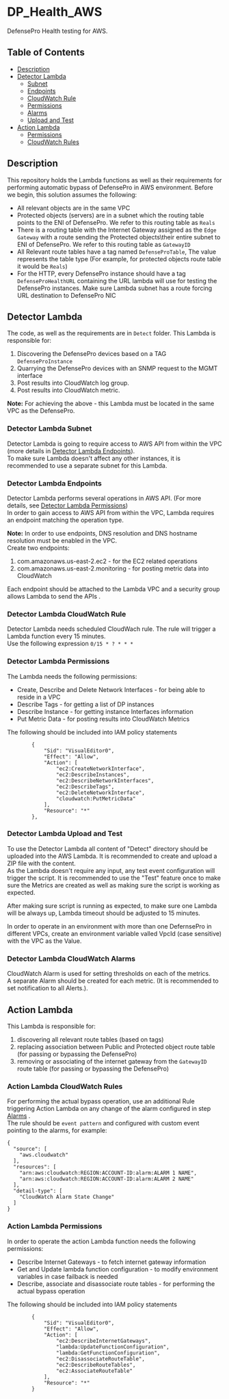# DP_Health_AWS
DefensePro Health testing for AWS.

## Table of Contents ###
- [Description](#description )
- [Detector Lambda](#detector-lambda)
  * [Subnet](#detector-lambda-subnet)
  * [Endpoints](#detector-lambda-endpoints)
  * [CloudWatch Rule](#detector-lambda-cloudwatch-rule)
  * [Permissions](#detector-lambda-permissions)
  * [Alarms](#detector-lambda-cloudwatch-alarms)
  * [Upload and Test](#detector-lambda-upload-and-test)
- [Action Lambda](#action-lambda)
  * [Permissions](#action-lambda-permissions)
  * [CloudWatch Rules](#action-lambda-cloudwatch-rules)

## Description ##
This repository holds the Lambda functions as well as their requirements for performing automatic bypass of DefensePro in AWS environment.
Before we begin, this solution assumes the following:
* All relevant objects are in the same VPC
* Protected objects (servers) are in a subnet which the routing table points to the ENI of DefensePro. We refer to this routing table as `Reals`
* There is a routing table with the Internet Gateway assigned as the `Edge Gateway` with a route sending the Protected objects\their entire subnet to ENI of DefensePro. We refer to this routing table as `GatewayID`
* All Relevant route tables have a tag named `DefenseProTable`, The value represents the table type (For example, for protected objects route table it would be `Reals`)
* For the HTTP, every DefensePro instance should have a tag `DefenseProHealthURL` containing the URL lambda will use for testing the DefensePro instances. Make sure Lambda subnet has a route forcing URL destination to DefensePro NIC 

## Detector Lambda ##
The code, as well as the requirements are in `Detect` folder. This Lambda is responsible for:
1. Discovering the DefensePro devices based on a TAG `DefenseProInstance`
2. Quarrying the DefensePro devices with an SNMP request to the MGMT interface
3. Post results into CloudWatch log group.
4. Post results into CloudWatch metric.

<b>Note:</b> For achieving the above - this Lambda must be located in the same VPC as the DefensePro.

### Detector Lambda Subnet ###
Detector Lambda is going to require access to AWS API from within the VPC (more details in [Detector Lambda Endpoints](#detector-lambda-endpoints)).<br>
To make sure Lambda doesn't affect any other instances, it is recommended to use a separate subnet for this Lambda.

### Detector Lambda Endpoints ###
Detector Lambda performs several operations in AWS API. (For more details, see [Detector Lambda Permissions](#detector-lambda-permissions))<br>
In order to gain access to AWS API from within the VPC, Lambda requires an endpoint matching the operation type.

<b>Note:</b> In order to use endpoints, DNS resolution and DNS hostname resolution must be enabled in the VPC.<br>
Create two endpoints:
1. com.amazonaws.us-east-2.ec2 - for the EC2 related operations
2. com.amazonaws.us-east-2.monitoring - for posting metric data into CloudWatch

Each endpoint should be attached to the Lambda VPC and a security group allows Lambda to send the APIs .

### Detector Lambda CloudWatch Rule ### 
Detector Lambda needs scheduled CloudWach rule. The rule will trigger a Lambda function every 15 minutes. <br>
Use the following expression `0/15 * ? * * *` 

### Detector Lambda Permissions ###
The Lambda needs the following permissions:
* Create, Describe and Delete Network Interfaces - for being able to reside in a VPC
* Describe Tags - for getting a list of DP instances
* Describe Instance - for getting instance Interfaces information
* Put Metric Data - for posting results into CloudWatch Metrics

The following should be included into IAM policy statements
```
        {
            "Sid": "VisualEditor0",
            "Effect": "Allow",
            "Action": [
                "ec2:CreateNetworkInterface",
                "ec2:DescribeInstances",
                "ec2:DescribeNetworkInterfaces",
                "ec2:DescribeTags",
                "ec2:DeleteNetworkInterface",
                "cloudwatch:PutMetricData"
            ],
            "Resource": "*"
        },
```

### Detector Lambda Upload and Test ###
To use the Detector Lambda all content of "Detect" directory should be uploaded into the AWS Lambda. It is recommended to create and upload a ZIP file with the content.<br>
As the Lambda doesn't require any input, any test event configuration will trigger the script. It is recommended to use the "Test" feature once to make sure the Metrics are created as well as making sure the script is working as expected.

After making sure script is running as expected, to make sure one Lambda will be always up, Lambda timeout should be adjusted to 15 minutes.

In order to operate in an environment with more than one DefernsePro in different VPCs, create an environment variable valled VpcId (case sensitive) with the VPC as the Value.

### Detector Lambda CloudWatch Alarms ###
CloudWatch Alarm is used for setting thresholds on each of the metrics.<br>
A separate Alarm should be created for each metric. (It is recommended to set notification to all Alerts.).

## Action Lambda ## 
This Lambda is responsible for:
1. discovering all relevant route tables (based on tags)
2. replacing association between Public and Protected object route table (for passing or bypassing the DefensePro)
3. removing or associating of the internet gateway from the `GatewayID` route table (for passing or bypassing the DefensePro)

### Action Lambda CloudWatch Rules ###
For performing the actual bypass operation, use an additional Rule triggering Action Lambda on any change of the alarm configured in step [Alarms](#detector-lambda-cloudwatch-alarms) .<br>
The rule should be `event pattern` and configured with custom event pointing to the alarms, for example:
```
{
  "source": [
    "aws.cloudwatch"
  ],
  "resources": [
    "arn:aws:cloudwatch:REGION:ACCOUNT-ID:alarm:ALARM 1 NAME",
    "arn:aws:cloudwatch:REGION:ACCOUNT-ID:alarm:ALARM 2 NAME"
  ],
  "detail-type": [
    "CloudWatch Alarm State Change"
  ]
}
```

### Action Lambda Permissions ###
In order to operate the action Lambda function needs the following permissions:
* Describe Internet Gateways - to fetch internet gateway information 
* Get and Update lambda function configuration - to modify environment variables in case failback is needed
* Describe, associate and disassociate route tables - for performing the actual bypass operation 

The following should be included into IAM policy statements

```
        {
            "Sid": "VisualEditor0",
            "Effect": "Allow",
            "Action": [
                "ec2:DescribeInternetGateways",
                "lambda:UpdateFunctionConfiguration",
                "lambda:GetFunctionConfiguration",
                "ec2:DisassociateRouteTable",
                "ec2:DescribeRouteTables",
                "ec2:AssociateRouteTable"
            ],
            "Resource": "*"
        }
```
